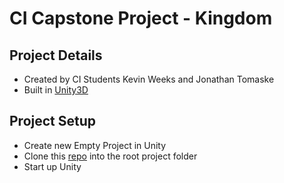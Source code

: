 # CI Capstone Project - Kingdom

## Project Details

* Created by CI Students Kevin Weeks and Jonathan Tomaske
* Built in [Unity3D](http://unity3d.com)

## Project Setup

* Create new Empty Project in Unity
* Clone this [repo](git@github.com:kevinivek/ci-king.git) into the root project folder
* Start up Unity

